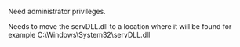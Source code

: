 Need administrator privileges.

Needs to move the servDLL.dll to a location where it will be found for example C:\Windows\System32\servDLL.dll
